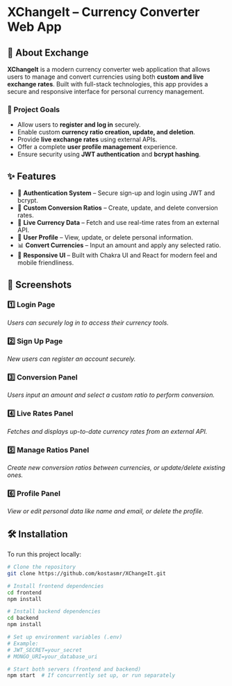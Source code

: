 # XChangeIt – Currency Converter Web App

## 🚀 About Exchange

**XChangeIt** is a modern currency converter web application that allows users to manage and convert currencies using both **custom and live exchange rates**. Built with full-stack technologies, this app provides a secure and responsive interface for personal currency management.

### 🎯 Project Goals

- Allow users to **register and log in** securely.
- Enable custom **currency ratio creation, update, and deletion**.
- Provide **live exchange rates** using external APIs.
- Offer a complete **user profile management** experience.
- Ensure security using **JWT authentication** and **bcrypt hashing**.

## ✨ Features

- 🔐 **Authentication System** – Secure sign-up and login using JWT and bcrypt.
- 🔁 **Custom Conversion Ratios** – Create, update, and delete conversion rates.
- 💱 **Live Currency Data** – Fetch and use real-time rates from an external API.
- 👤 **User Profile** – View, update, or delete personal information.
- 📊 **Convert Currencies** – Input an amount and apply any selected ratio.
- 📱 **Responsive UI** – Built with Chakra UI and React for modern feel and mobile friendliness.

## 📸 Screenshots

### 1️⃣ Login Page
*Users can securely log in to access their currency tools.*

### 2️⃣ Sign Up Page
*New users can register an account securely.*

### 3️⃣ Conversion Panel
*Users input an amount and select a custom ratio to perform conversion.*

### 4️⃣ Live Rates Panel
*Fetches and displays up-to-date currency rates from an external API.*

### 5️⃣ Manage Ratios Panel
*Create new conversion ratios between currencies, or update/delete existing ones.*

### 6️⃣ Profile Panel
*View or edit personal data like name and email, or delete the profile.*

## 🛠️ Installation

To run this project locally:

```sh
# Clone the repository
git clone https://github.com/kostasmr/XChangeIt.git

# Install frontend dependencies
cd frontend
npm install

# Install backend dependencies
cd backend
npm install

# Set up environment variables (.env)
# Example:
# JWT_SECRET=your_secret
# MONGO_URI=your_database_uri

# Start both servers (frontend and backend)
npm start  # If concurrently set up, or run separately
